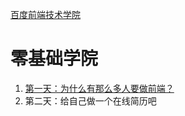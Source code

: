 [百度前端技术学院](http://ife.baidu.com/)
# 零基础学院
1. [第一天：为什么有那么多人要做前端？](./Notes/day01.md)
2. 第二天：给自己做一个在线简历吧
